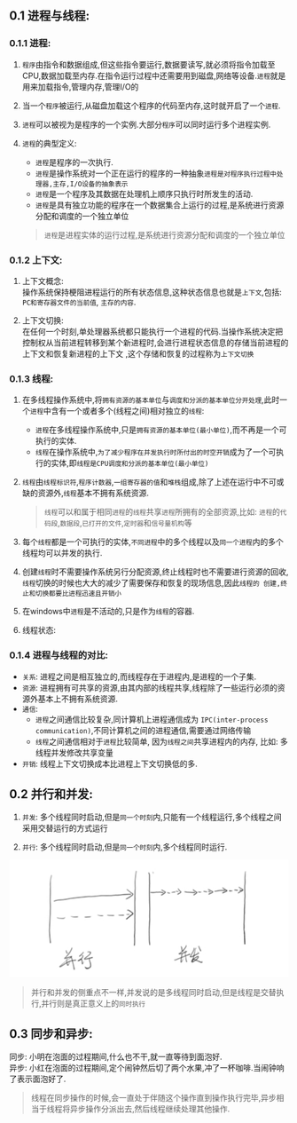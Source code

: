 ## 0.1 进程与线程:  

### 0.1.1 进程:  
1. `程序`由指令和数据组成,但这些指令要运行,数据要读写,就必须将指令加载至CPU,数据加载至内存.在指令运行过程中还需要用到磁盘,网络等设备.`进程`就是用来加载指令,管理内存,管理I/O的

2. 当一个`程序`被运行,从磁盘加载这个程序的代码至内存,这时就开启了一个`进程`.

3. `进程`可以被视为是程序的一个实例.大部分`程序`可以同时运行多个进程实例.   

4. `进程`的典型定义:  
    - `进程`是程序的一次执行.
    - `进程`是操作系统对一个正在运行的程序的一种抽象`进程是对程序执行过程中处理器,主存,I/O设备的抽象表示`
    - `进程`是一个程序及其数据在处理机上顺序只执行时所发生的活动.
    - `进程`是具有独立功能的程序在一个数据集合上运行的过程,是系统进行资源分配和调度的一个独立单位
    > `进程`是进程实体的运行过程,是系统进行资源分配和调度的一个独立单位

### 0.1.2 上下文:
1.  上下文概念:  
    操作系统保持梗阻进程运行的所有状态信息,这种状态信息也就是`上下文`,包括: `PC和寄存器文件的当前值`, `主存的内容`.

2. 上下文切换:  
   在任何一个时刻,单处理器系统都只能执行一个进程的代码.当操作系统决定把控制权从当前进程转移到某个新进程时,会进行进程状态信息的存储当前进程的上下文和恢复新进程的上下文
   ,这个存储和恢复的过程称为`上下文切换`
   

### 0.1.3 线程:  
1. 在多线程操作系统中,将`拥有资源的基本单位`与`调度和分派的基本单位分开处理`,此时一个`进程`中含有一个或者多个(线程之间)相对独立的`线程`:
    - `进程`在多线程操作系统中,只是`拥有资源的基本单位(最小单位)`,而不再是一个可执行的实体.
    - `线程`在操作系统中,`为了减少程序在并发执行时所付出的时空开销`成为了一个可执行的实体,即`线程是CPU调度和分派的基本单位(最小单位)`
    
2. `线程`由`线程标识符`,`程序计数器`,`一组寄存器的值`和`堆栈`组成,除了上述在运行中不可或缺的资源外,`线程`基本不拥有系统资源.
   > `线程`可以和属于相同`进程`的`线程`共享`进程`所拥有的全部资源,比如: `进程`的`代码段`,`数据段`,`已打开的文件`,`定时器`和`信号量机构`等
   
3. 每个`线程`都是一个可执行的实体,`不同进程`中的多个线程以及`同一个进程`内的多个线程均可以并发的执行.

4. 创建`线程`时不需要操作系统另行分配资源,终止线程时也不需要进行资源的回收,`线程`切换的时候也大大的减少了需要保存和恢复的现场信息,因此`线程的
   创建,终止和切换都要比进程迅速且开销小`
   
5. 在windows中`进程`是不活动的,只是作为`线程`的容器.  

6. 线程状态: 
    
### 0.1.4 进程与线程的对比:  
- `关系`: 进程之间是相互独立的,而线程存在于进程内,是进程的一个子集.
- `资源`: 进程拥有可共享的资源,由其内部的线程共享,线程除了一些运行必须的资源外基本上不拥有系统资源.
- `通信`: 
    - `进程`之间通信比较复杂,同计算机上进程通信成为 `IPC(inter-process communication)`,不同计算机之间的进程通信,需要通过网络传输
    - `线程`之间通信相对于`进程`比较简单, 因为`线程之间`共享进程内的内存, 比如: 多线程并发修改共享变量
- `开销`: 线程上下文切换成本比进程上下文切换低的多.

## 0.2 并行和并发:  

1. `并发`: 多个线程同时启动,但是`同一个时刻`内,只能有一个线程运行,多个线程之间采用交替运行的方式运行

2. `并行`: 多个线程同时启动,但是`同一个时刻`内,多个线程同时运行.  

![并行和并发](../../_media/chapter11_MultiThread/0_基础知识/并行和并发.png)  
> 并行和并发的侧重点不一样,并发说的是多线程同时启动,但是线程是交替执行,并行则是真正意义上的`同时执行`

## 0.3 同步和异步:  
同步: 小明在泡面的过程期间,什么也不干,就一直等待到面泡好.  
异步: 小红在泡面的过程期间,定个闹钟然后切了两个水果,冲了一杯咖啡.当闹钟响了表示面泡好了.  
> 线程在同步操作的时候,会一直处于伴随这个操作直到操作执行完毕,异步相当于线程将异步操作分派出去,然后线程继续处理其他操作.